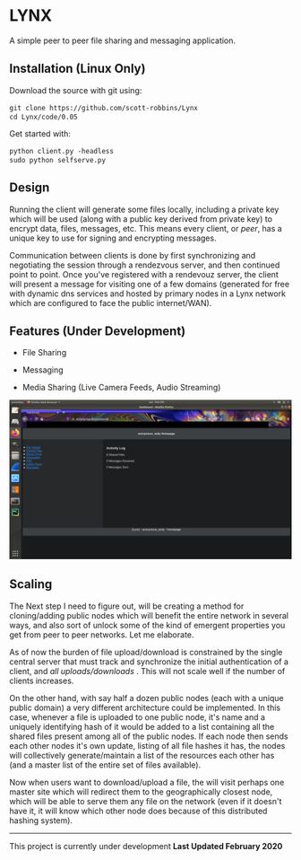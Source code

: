 # LYNX 
A simple peer to peer file sharing and messaging application.

## Installation (Linux Only)
Download the source with git using:
```
git clone https://github.com/scott-robbins/Lynx
cd Lynx/code/0.05
```
Get started with:
```
python client.py -headless
sudo python selfserve.py
```
## Design
Running the client will generate some files locally, including a private key
which will be used (along with a public key derived from private key) to encrypt
data, files, messages, etc. This means every client, or *peer*, has a unique 
key to use for signing and encrypting messages. 

Communication between clients is done by first synchronizing and negotiating the
session through a rendezvous server, and then continued point to point.
Once you've registered with a rendevouz server, the client will present a message 
for visiting one of a few domains (generated for free with dynamic dns services and hosted by
primary nodes in a Lynx network which are configured to face the public internet/WAN).

## Features (Under Development)
* File Sharing 

* Messaging 

* Media Sharing (Live Camera Feeds, Audio Streaming)

![dash](https://raw.githubusercontent.com/scott-robbins/Lynx/origin/code/lynx_dash.png)


## Scaling 
The Next step I need to figure out, will be creating a method for cloning/adding public nodes which will
benefit the entire network in several ways, and also sort of unlock some of the kind of emergent properties 
you get from peer to peer networks. Let me elaborate. 

As of now the burden of file upload/download is constrained by the single central server that must track and 
synchronize the initial authentication of a client, and *all uploads/downloads* . This will not scale well if
the number of clients increases. 

On the other hand, with say half a dozen public nodes (each with a unique public domain) a very different 
architecture could be implemented. In this case, whenever a file is uploaded to one public node, it's name and
a uniquely identifying hash of it would be added to a list containing all the shared files present among all of
the  public nodes. If each node then sends each other nodes it's own update, listing of all file hashes it has,
the nodes will collectively generate/maintain a list of the resources each other has (and a master list of the
entire set of files available). 

Now when users want to download/upload a file, the will visit perhaps one master site which will redirect them to
the geographically closest node, which will be able to serve them any file on the network (even if it doesn't have it,
it will know which other node does because of this distributed hashing system).  


__________________________________________________________________________________

This project is currently under development     **Last Updated February 2020**
